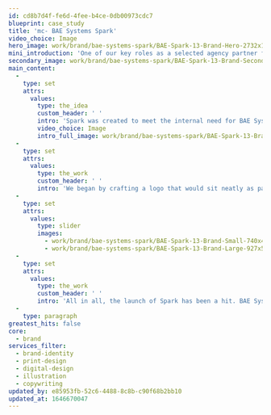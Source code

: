 ```yaml
---
id: cd8b7d4f-fe6d-4fee-b4ce-0db00973cdc7
blueprint: case_study
title: 'mc- BAE Systems Spark'
video_choice: Image
hero_image: work/brand/bae-systems-spark/BAE-Spark-13-Brand-Hero-2732x1536.jpg
mini_introduction: 'One of our key roles as a selected agency partner for BAE Systems is to look after their brand - and that includes how to creatively develop sub-brands. So when BAE Systems launched a new learning platform in 2021, we needed to work our magic on this dazzling new sub-brand.'
secondary_image: work/brand/bae-systems-spark/BAE-Spark-13-Brand-Secondary-Image-896x597.jpg
main_content:
  -
    type: set
    attrs:
      values:
        type: the_idea
        custom_header: ' '
        intro: 'Spark was created to meet the internal need for BAE Systems to help their people develop new skills and capabilities throughout their careers. It''s an online, on-demand platform that allows staff to build learning into their daily workflows. A platform like that deserves a top class identity. So that''s exactly what we''ve developed alongside the team at BAE Systems.'
        video_choice: Image
        intro_full_image: work/brand/bae-systems-spark/BAE-Spark-13-Brand-Full-Image-2732X1536.jpg
  -
    type: set
    attrs:
      values:
        type: the_work
        custom_header: ' '
        intro: 'We began by crafting a logo that would sit neatly as part of their sub-brand identity system, while also including an identifier of its own. Our approach here was to develop a branded word mark, that features asterisk iconography built into the word. We then twinned that with a nodes visual to let the visual and key messaging hang together. The concept behind this was to highlight the connections between staff that build up the knowledge in the company over time.'
  -
    type: set
    attrs:
      values:
        type: slider
        images:
          - work/brand/bae-systems-spark/BAE-Spark-13-Brand-Small-740x416.25-2.jpg
          - work/brand/bae-systems-spark/BAE-Spark-13-Brand-Large-927x522.jpg
  -
    type: set
    attrs:
      values:
        type: the_work
        custom_header: ' '
        intro: 'All in all, the launch of Spark has been a hit. BAE Systems tell us they''ve had an uptake of over 6,000 users already - and that number is expected to grow into 2022. And we''ll be there every step fo the way to help them develop their sub-brand even more. '
  -
    type: paragraph
greatest_hits: false
core:
  - brand
services_filter:
  - brand-identity
  - print-design
  - digital-design
  - illustration
  - copywriting
updated_by: e85953fb-52c6-4488-8c8b-c90f68b2bb10
updated_at: 1646670047
---
```

